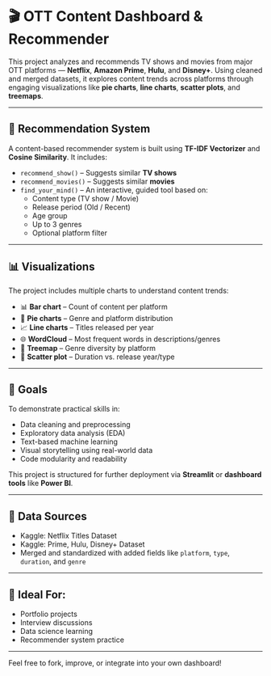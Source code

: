 # 🎬 OTT Content Dashboard & Recommender

This project analyzes and recommends TV shows and movies from major OTT platforms — **Netflix**, **Amazon Prime**, **Hulu**, and **Disney+**. Using cleaned and merged datasets, it explores content trends across platforms through engaging visualizations like **pie charts**, **line charts**, **scatter plots**, and **treemaps**.

---

## 🤖 Recommendation System

A content-based recommender system is built using **TF-IDF Vectorizer** and **Cosine Similarity**. It includes:

- `recommend_show()` – Suggests similar **TV shows**
- `recommend_movies()` – Suggests similar **movies**
- `find_your_mind()` – An interactive, guided tool based on:
  - Content type (TV show / Movie)
  - Release period (Old / Recent)
  - Age group
  - Up to 3 genres
  - Optional platform filter

---

## 📊 Visualizations

The project includes multiple charts to understand content trends:

- 📊 **Bar chart** – Count of content per platform  
- 🥧 **Pie charts** – Genre and platform distribution  
- 📈 **Line charts** – Titles released per year  
- 🌐 **WordCloud** – Most frequent words in descriptions/genres  
- 🔲 **Treemap** – Genre diversity by platform  
- 🔵 **Scatter plot** – Duration vs. release year/type  

---

## 🎯 Goals

To demonstrate practical skills in:

- Data cleaning and preprocessing
- Exploratory data analysis (EDA)
- Text-based machine learning
- Visual storytelling using real-world data
- Code modularity and readability

This project is structured for further deployment via **Streamlit** or **dashboard tools** like **Power BI**.

---

## 📂 Data Sources

- Kaggle: Netflix Titles Dataset  
- Kaggle: Prime, Hulu, Disney+ Dataset  
- Merged and standardized with added fields like `platform`, `type`, `duration`, and `genre`

---

## 🧠 Ideal For:

- Portfolio projects  
- Interview discussions  
- Data science learning  
- Recommender system practice  

---

Feel free to fork, improve, or integrate into your own dashboard!
